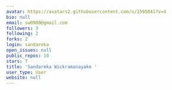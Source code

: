 ```yaml
---
avatar: https://avatars2.githubusercontent.com/u/1595041?v=4
bio: null
email: sw0900@gmail.com
followers: 3
following: 2
forks: 2
login: sandareka
open_issues: null
public_repos: 10
stars: 7
title: 'Sandareka Wickramanayake '
user_type: User
website: null
---
```


